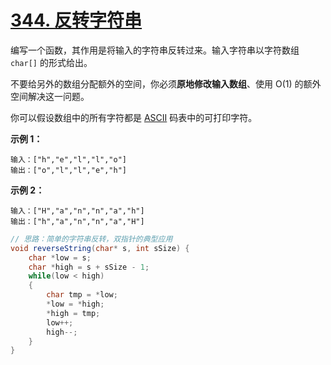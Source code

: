 # [344. 反转字符串](https://leetcode-cn.com/problems/reverse-string/)

编写一个函数，其作用是将输入的字符串反转过来。输入字符串以字符数组 `char[]` 的形式给出。

不要给另外的数组分配额外的空间，你必须**原地修改输入数组**、使用 O(1) 的额外空间解决这一问题。

你可以假设数组中的所有字符都是 [ASCII](https://baike.baidu.com/item/ASCII) 码表中的可打印字符。

 

**示例 1：**

```
输入：["h","e","l","l","o"]
输出：["o","l","l","e","h"]
```

**示例 2：**

```
输入：["H","a","n","n","a","h"]
输出：["h","a","n","n","a","H"]
```



```java
// 思路：简单的字符串反转，双指针的典型应用
void reverseString(char* s, int sSize) {
    char *low = s;
    char *high = s + sSize - 1;
    while(low < high)
    {
        char tmp = *low;
        *low = *high;
        *high = tmp;
        low++;
        high--;
    }
}
```

